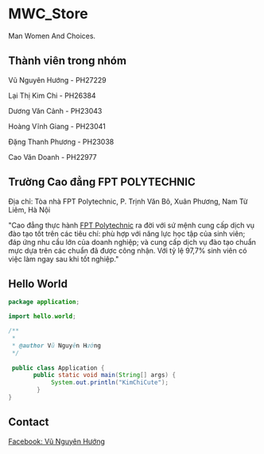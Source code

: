 # MWC_Store

Man Women And Choices.

## Thành viên trong nhóm

Vũ Nguyên Hướng - PH27229

Lại Thị Kim Chi - PH26384

Dương Văn Cảnh - PH23043

Hoàng Vĩnh Giang - PH23041

Đặng Thanh Phương - PH23038

Cao Văn Doanh - PH22977


## Trường Cao đẳng FPT POLYTECHNIC

Địa chỉ: Tòa nhà FPT Polytechnic, P. Trịnh Văn Bô, Xuân Phương, Nam Từ Liêm, Hà Nội

"Cao đẳng thực hành [FPT Polytechnic](https://www.facebook.com/fpt.poly) ra đời với sứ mệnh cung cấp dịch vụ đào tạo tốt trên các tiêu chí: phù hợp với năng lực học tập của sinh viên; đáp ứng nhu cầu lớn của doanh nghiệp; và cung cấp dịch vụ đào tạo chuẩn mực dựa trên các chuẩn đã được công nhận. Với tỷ lệ 97,7% sinh viên có việc làm ngay sau khi tốt nghiệp."


## Hello World

```java
package application;

import hello.world;

/**
 *
 * @author Vũ Nguyên Hướng
 */
 
 public class Application {
       public static void main(String[] args) {
            System.out.println("KimChiCute");
        }
}
```

## Contact

[Facebook: Vũ Nguyên Hướng](https://www.facebook.com/VuNguyenHuong.Official)
